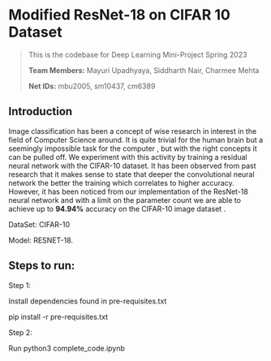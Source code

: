 # Modified ResNet-18 on CIFAR 10 Dataset

> This is the codebase for Deep Learning Mini-Project Spring 2023
> 
> **Team Members:** Mayuri Upadhyaya, Siddharth Nair, Charmee Mehta
>
> **Net IDs:** mbu2005, sm10437, cm6389

## Introduction

Image classification has been a concept of wise research in interest in the field of Computer Science
around. It is quite trivial for the human brain but a seemingly impossible task for the computer , but
with the right concepts it can be pulled off. We experiment with this activity by training a residual
neural network with the CIFAR-10 dataset.
It has been observed from past research that it makes sense to state that deeper the convolutional
neural network the better the training which correlates to higher accuracy. However, it has been
noticed from our implementation of the ResNet-18 neural network and with a limit on the parameter
count we are able to achieve up to **94.94%** accuracy on the CIFAR-10 image dataset .

DataSet: CIFAR-10

Model: RESNET-18.

## Steps to run:

Step 1:

Install dependencies found in pre-requisites.txt

pip install -r pre-requisites.txt

Step 2:

Run python3 complete_code.ipynb
